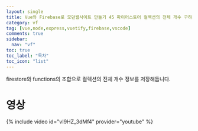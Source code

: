 ```yaml
---
layout: single
title: Vue와 Firebase로 모던웹사이트 만들기 45 파이어스토어 컬렉션의 전체 개수 구하기
category: vf
tag: [vue,node,express,vuetify,firebase,vscode]
comments: true
sidebar:
  nav: "vf"
toc: true
toc_label: "목차"
toc_icon: "list"
---
```


firestore와 functions의 조합으로 컬렉션의 전체 개수 정보를 저장해둡니다.

# 영상

{% include video id="vI9HZ_3dMf4" provider="youtube" %}
